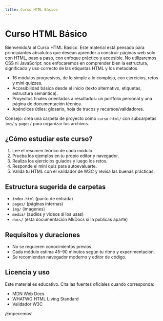 ```yaml
---
title: Curso HTML Básico
---
```


# Curso HTML Básico

Bienvenido/a al Curso HTML Básico. Este material está pensado para principiantes absolutos que desean aprender a construir páginas web solo con HTML, paso a paso, con enfoque práctico y accesible. No utilizaremos CSS ni JavaScript: nos enfocaremos en comprender bien la estructura, significado y uso correcto de las etiquetas HTML y los metadatos.

- 16 módulos progresivos, de lo simple a lo complejo, con ejercicios, retos y mini quizzes.
- Accesibilidad básica desde el inicio (texto alternativo, etiquetas, estructura semántica).
- Proyectos finales orientados a resultados: un portfolio personal y una página de documentación técnica.
- Apéndices útiles: glosario, hoja de trucos y recursos/validadores.

Consejo: crea una carpeta de proyecto como `curso-html/` con subcarpetas `img/` y `pages/` para organizar tus archivos.

## ¿Cómo estudiar este curso?

1) Lee el resumen teórico de cada módulo.
2) Prueba los ejemplos en tu propio editor y navegador.
3) Realiza los ejercicios guiados y luego los retos.
4) Responde el mini quiz para autoevaluarte.
5) Valida tu HTML con el validador de W3C y revisa las buenas prácticas.

## Estructura sugerida de carpetas

- `index.html` (punto de entrada)
- `pages/` (páginas internas)
- `img/` (imágenes)
- `media/` (audios y videos si los usas)
- `docs/` (esta documentación MkDocs si la publicas aparte)

## Requisitos y duraciones

- No se requieren conocimientos previos.
- Cada módulo estima 45–90 minutos según tu ritmo y experimentación.
- Se recomiendan navegador moderno y editor de código.

## Licencia y uso

Este material es educativo. Cita las fuentes oficiales cuando corresponda:
- MDN Web Docs
- WHATWG HTML Living Standard
- Validador W3C

¡Empecemos!
